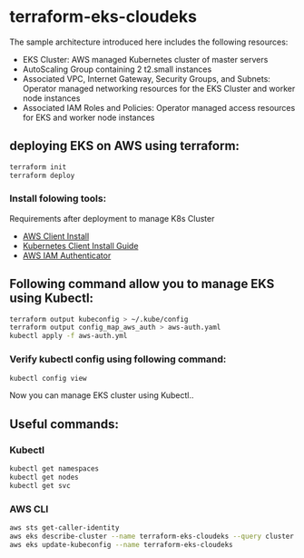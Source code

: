 # terraform-eks-cloudeks

The sample architecture introduced here includes the following resources:

* EKS Cluster: AWS managed Kubernetes cluster of master servers
* AutoScaling Group containing 2 t2.small instances 
* Associated VPC, Internet Gateway, Security Groups, and Subnets: Operator managed networking resources for the EKS Cluster and worker node instances
* Associated IAM Roles and Policies: Operator managed access resources for EKS and worker node instances

## deploying EKS on AWS using terraform:
```bash
terraform init
terraform deploy
```


### Install folowing tools:
Requirements after deployment to manage K8s Cluster

 * [AWS Client Install](https://docs.aws.amazon.com/cli/latest/userguide/cli-chap-install.html)
 * [Kubernetes Client Install Guide](https://kubernetes.io/docs/tasks/tools/install-kubectl/)
 * [AWS IAM Authenticator](https://github.com/kubernetes-sigs/aws-iam-authenticator)

## Following command allow you to manage EKS using Kubectl:

```bash
terraform output kubeconfig > ~/.kube/config
terraform output config_map_aws_auth > aws-auth.yaml
kubectl apply -f aws-auth.yml
```

### Verify kubectl config using following command:

```bash
kubectl config view
```

Now you can manage EKS cluster using Kubectl..

## Useful commands:

### Kubectl
```bash
kubectl get namespaces
kubectl get nodes
kubectl get svc
```

### AWS CLI
```bash
aws sts get-caller-identity
aws eks describe-cluster --name terraform-eks-cloudeks --query cluster.certificateAuthority.data --output text
aws eks update-kubeconfig --name terraform-eks-cloudeks
```